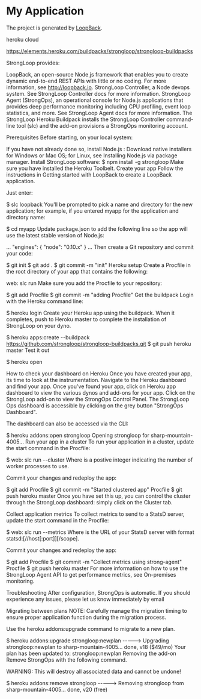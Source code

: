 # My Application



The project is generated by [LoopBack](http://loopback.io).



heroku cloud 

https://elements.heroku.com/buildpacks/strongloop/strongloop-buildpacks












StrongLoop provides:

LoopBack, an open-source Node.js framework that enables you to create dynamic end-to-end REST APIs with little or no coding. For more information, see http://loopback.io.
StrongLoop Controller, a Node devops system. See StrongLoop Controller docs for more information.
StrongLoop Agent (StrongOps), an operational console for Node.js applications that provides deep performance monitoring including CPU profiling, event loop statistics, and more. See StrongLoop Agent docs for more information.
The StrongLoop Heroku Buildpack installs the StrongLoop Controller command-line tool (slc) and the add-on provisions a StrongOps monitoring account.

Prerequisites
Before starting, on your local system:

If you have not already done so, install Node.js : Download native installers for Windows or Mac OS; for Linux, see Installing Node.js via package manager.
Install StrongLoop software:
$  npm install -g strongloop
Make sure you have installed the Heroku Toolbelt.
Create your app
Follow the instructions in Getting started with LoopBack to create a LoopBack application.

Just enter:

$ slc loopback
You'll be prompted to pick a name and directory for the new application; for example, if you entered myapp for the application and directory name:

$ cd myapp
Update package.json to add the following line so the app will use the latest stable version of Node.js:

...
    "engines": {
        "node": "0.10.x"
    }
...
Then create a Git repository and commit your code:

$ git init
$ git add . 
$ git commit -m "init"
Heroku setup
Create a Procfile in the root directory of your app that contains the following:

web: slc run 
Make sure you add the Procfile to your repository:

$ git add Procfile 
$ git commit -m "adding Procfile"
Get the buildpack
Login with the Heroku command line:

$ heroku login
Create your Heroku app using the buildpack. When it completes, push to Heroku master to complete the installation of StrongLoop on your dyno.

$ heroku apps:create --buildpack https://github.com/strongloop/strongloop-buildpacks.git
$ git push heroku master
Test it out

$ heroku open



How to check your dashboard on Heroku
Once you have created your app, its time to look at the instrumentation. Navigate to the Heroku dashboard and find your app. Once you've found your app, click on Heroku app dashboard to view the various dynos and add-ons for your app. Click on the StrongLoop add-on to view the StrongOps Control Panel. The StrongLoop Ops dashboard is accessible by clicking on the grey button "StrongOps Dashboard".

The dashboard can also be accessed via the CLI:

$ heroku addons:open strongloop
Opening strongloop for sharp-mountain-4005…
Run your app in a cluster
To run your application in a cluster, update the start command in the Procfile:

$ web: slc run --cluster <n>
Where <n> is a postive integer indicating the number of worker processes to use.

Commit your changes and redeploy the app:

$ git add Procfile
$ git commit -m "Started clustered app" Procfile
$ git push heroku master
Once you have set this up, you can control the cluster through the StrongLoop dashboard: simply click on the Cluster tab.

Collect application metrics
To collect metrics to send to a StatsD server, update the start command in the Procfile:

$ web: slc run --metrics <statsd-url>
Where <statsd-url> is the URL of your StatsD server with format statsd:[//host[:port]][/scope].

Commit your changes and redeploy the app:

$ git add Procfile
$ git commit -m "Collect metrics using strong-agent" Procfile
$ git push heroku master
For more information on how to use the StrongLoop Agent API to get performance metrics, see On-premises monitoring.

Troubleshooting
After configuration, StrongOps is automatic. If you should experience any issues, please let us know immediately by email

Migrating between plans
NOTE: Carefully manage the migration timing to ensure proper application function during the migration process.

Use the heroku addons:upgrade command to migrate to a new plan.

$ heroku addons:upgrade strongloop:newplan
-----> Upgrading strongloop:newplan to sharp-mountain-4005... done, v18 ($49/mo)
       Your plan has been updated to: strongloop:newplan
Removing the add-on
Remove StrongOps with the following command.

WARNING: This will destroy all associated data and cannot be undone!

$ heroku addons:remove strongloop
-----> Removing strongloop from sharp-mountain-4005... done, v20 (free)
